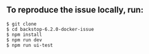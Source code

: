 ## To reproduce the issue locally, run:

    $ git clone
    $ cd backstop-6.2.0-docker-issue
    $ npm install
    $ npm run dev
    $ npm run ui-test
